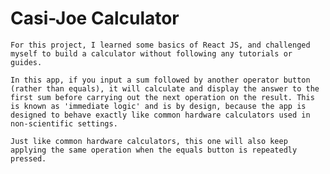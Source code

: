 # Casi-Joe Calculator

    For this project, I learned some basics of React JS, and challenged myself to build a calculator without following any tutorials or guides. 
    
    In this app, if you input a sum followed by another operator button (rather than equals), it will calculate and display the answer to the first sum before carrying out the next operation on the result. This is known as 'immediate logic' and is by design, because the app is designed to behave exactly like common hardware calculators used in non-scientific settings. 
    
    Just like common hardware calculators, this one will also keep applying the same operation when the equals button is repeatedly pressed.


